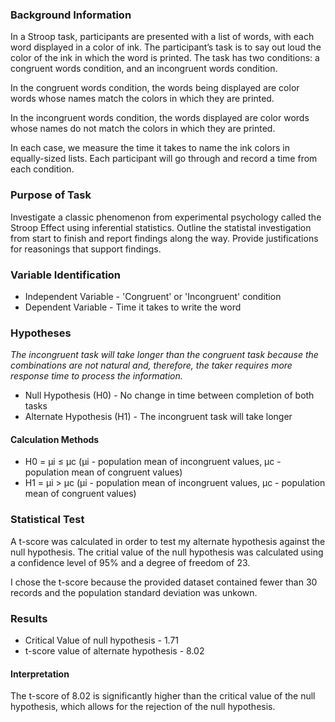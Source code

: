 ### Background Information

In a Stroop task, participants are presented with a list of words, with each word displayed in a color of ink. The participant’s task is to say out loud the color of the ink in which the word is printed. The task has two conditions: a congruent words condition, and an incongruent words condition. 

In the congruent words condition, the words being displayed are color words whose names match the colors in which they are printed. 

In the incongruent words condition, the words displayed are color words whose names do not match the colors in which they are printed. 

In each case, we measure the time it takes to name the ink colors in equally-sized lists. Each participant will go through and record a time from each condition.

### Purpose of Task

Investigate a classic phenomenon from experimental psychology called the Stroop Effect using inferential statistics.  Outline the statistal investigation from start to finish and report findings along the way.  Provide justifications for reasonings that support findings. 

### Variable Identification

* Independent Variable - 'Congruent' or 'Incongruent' condition
* Dependent Variable - Time it takes to write the word

### Hypotheses

*The incongruent task will take longer than the congruent task because the combinations are not natural and, therefore, the taker requires more response time to process the information.*

* Null Hypothesis (H0) - No change in time between completion of both tasks
* Alternate Hypothesis (H1) - The incongruent task will take longer

#### Calculation Methods

* H0 = μi ≤ μc (μi - population mean of incongruent values, μc - population mean of congruent values)
* H1 = μi > μc (μi - population mean of incongruent values, μc - population mean of congruent values)

### Statistical Test

A t-score was calculated in order to test my alternate hypothesis against the null hypothesis.  The critial value of the null hypothesis was calculated using a confidence level of 95% and a degree of freedom of 23.  

I chose the t-score because the provided dataset contained fewer than 30 records and the population standard deviation was unkown.

### Results

* Critical Value of null hypothesis - 1.71
* t-score value of alternate hypothesis - 8.02

#### Interpretation

The t-score of 8.02 is significantly higher than the critical value of the null hypothesis, which allows for the rejection of the null hypothesis.  

